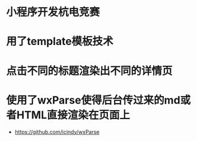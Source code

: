 # 小程序开发杭电竞赛
# 用了template模板技术
# 点击不同的标题渲染出不同的详情页
# 使用了wxParse使得后台传过来的md或者HTML直接渲染在页面上
 - https://github.com/icindy/wxParse